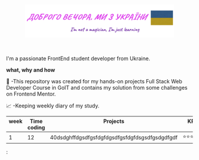 <p align="center"><a href="https://github.com/dima-kyiv/"><img width="80%" src="./img/readme-header.png" /></a></p>

<br />

I'm a passionate FrontEnd student developer from Ukraine.

**what, why and how**

💼 -This repository was created for my hands-on projects Full Stack Web Developer Course in GoIT and contains my solution from some challenges on Frontend Mentor.

📈 -Keeping weekly diary of my study.

<table><thead><tr>
<th valign="top" width="10%">week</th>
<th valign="top" width="10%">Time coding</th>
<th valign="top" width="60%">Projects</th>
<th valign="top" width="20%">KPI</th></tr></thead>
<tr><td>1</td><td>12</td><td>
40dsdghffdgsdfgsfdgfdgsdfgsfdgfdsgsdfgsdgdfgdf
</td><td>⭐⭐⭐⭐⭐</td></tr>
</table>

<!--
**dima-kyiv/dima-kyiv** is a ✨ _special_ ✨ repository because its `README.md` (this file) appears on your GitHub profile.

Here are some ideas to get you started:

- 🔭 I’m currently working on ...
- 🌱 I’m currently learning ...
- 👯 I’m looking to collaborate on ...
- 🤔 I’m looking for help with ...
- 💬 Ask me about ...
- 📫 How to reach me: ...
- 😄 Pronouns: ...
- ⚡ Fun fact: ...
  -->

:
